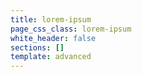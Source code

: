 ```yaml
---
title: lorem-ipsum
page_css_class: lorem-ipsum
white_header: false
sections: []
template: advanced
---
```

